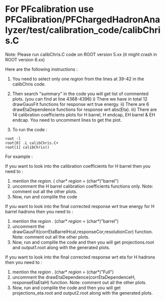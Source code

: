 # For PFcalibration use PFCalibration/PFChargedHadronAnalyzer/test/calibration_code/calibChris.C  
Note: Please run calibChris.C code on ROOT version 5.xx (it might crash in ROOT version 6.xx)

Here are the following instructions :

1. You need to select only one _region_ from the lines at 39-42 in the calibChris code.

2. Then search "summary" in the code you will get list of commented plots. (you can find at line 4368-4396)
    i)   There we have in total 12 drawGausFit functions for response wrt true energy. 
    ii)  There are 6 drawEtaDependence functions for response wrt abs(Eta). 
    iii) There are 14 calibration coefficients plots for H barrel, H endcap, EH barrel & EH endcap.
   You need to uncomment lines to get the plot.
 
3. To run the code : 
```
root -l
root[0] .L calibChris.C+
root[1] calibChris()
```

For example :

If you want to look into the calibration coefficients for H barrel then you need to :
1. mention the _region_. ( char* _region_ = (char*)"barrel")
2. uncomment the H barrel calibration coefficients functions only.
Note: comment out all the other plots.    
3. Now, run and complile the code

If you want to look into the final corrected response wrt true energy for H barrel hadrons then you need to :
1. mention the _region_ . (char* _region_ = (char*)"barrel")
2. uncomment the drawGausFit(corrEtaBarrelHcal,responseCor,resolutionCor) function.
Note: comment out all the other plots.    
3. Now, run and complile the code and then you will get projections.root and output1.root along with the generated plots.

If you want to look into the final corrected response wrt eta for H hadrons then you need to :
1. mention the _region_ . (char* _region_ = (char*)"Full")
2. uncomment the drawEtaDependence(corrEtaDependenceH, responseEtaEtaH) function.
Note: comment out all the other plots.    
3. Now, run and complile the code and then you will get projections_eta.root and output2.root along with the generated plots.
